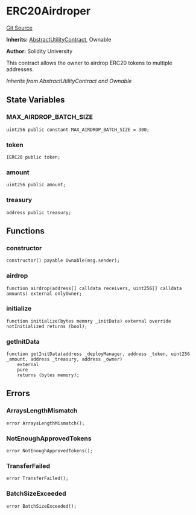 # ERC20Airdroper
[Git Source](https://github.com/SolidityUniversity/smart-deployer/blob/c9dd3d1ffa736a4cdb7d35a22dc0947979fde8ba/src/ERC20Airdroper/ERC20Airdroper.sol)

**Inherits:**
[AbstractUtilityContract](/src/UtilityContract/AbstractUtilityContract.sol/abstract.AbstractUtilityContract.md), Ownable

**Author:**
Solidity University

This contract allows the owner to airdrop ERC20 tokens to multiple addresses.

*Inherits from AbstractUtilityContract and Ownable*


## State Variables
### MAX_AIRDROP_BATCH_SIZE

```solidity
uint256 public constant MAX_AIRDROP_BATCH_SIZE = 300;
```


### token

```solidity
IERC20 public token;
```


### amount

```solidity
uint256 public amount;
```


### treasury

```solidity
address public treasury;
```


## Functions
### constructor


```solidity
constructor() payable Ownable(msg.sender);
```

### airdrop


```solidity
function airdrop(address[] calldata receivers, uint256[] calldata amounts) external onlyOwner;
```

### initialize


```solidity
function initialize(bytes memory _initData) external override notInitialized returns (bool);
```

### getInitData


```solidity
function getInitData(address _deployManager, address _token, uint256 _amount, address _treasury, address _owner)
    external
    pure
    returns (bytes memory);
```

## Errors
### ArraysLengthMismatch

```solidity
error ArraysLengthMismatch();
```

### NotEnoughApprovedTokens

```solidity
error NotEnoughApprovedTokens();
```

### TransferFailed

```solidity
error TransferFailed();
```

### BatchSizeExceeded

```solidity
error BatchSizeExceeded();
```

